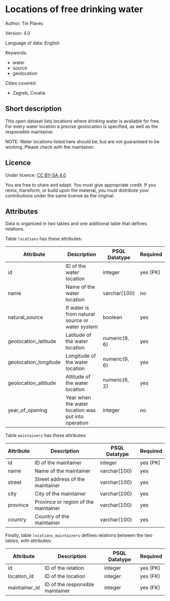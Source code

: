 # Locations of free drinking water

Author: Tin Plavec

Version: 4.0

Language of data: English

Keywords:
- water
- source
- geolocation

Cities covered:
- Zagreb, Croatia

## Short description

This open dataset lists locations where drinking water is available for free.
For every water location a precise geolocation is specified, as well as the responsible maintainer.

NOTE: Water locations listed here should be, but are not guaranteed to be working. Please check with the maintainer.

## Licence

Under licence: [CC BY-SA 4.0](https://creativecommons.org/licenses/by-sa/4.0/deed.en)

You are free to share and adapt.
You must give appropriate credit.
If you remix, transform, or build upon the material, you must distribute your contributions under the same license as the original.

## Attributes

Data is organized in two tables and one additional table that defines relations.

Table `locations` has these attributes:

| Attribute | Description | PSQL Datatype | Required |
| --- | --- | --- | --- |
| id | ID of the water location | integer | yes (PK) |
| name | Name of the water location | varchar(100) | no |
| natural_source | If water is from natural source or water system | boolean | yes |
| geolocation_latitude | Latitude of the water location | numeric(9, 6) | yes |
| geolocation_longitude | Longitude of the water location | numeric(9, 6) | yes |
| geolocation_altitude | Altitude of the water location | numeric(6, 2) | yes |
| year_of_opening | Year when the water location was put into operation | integer | no |

Table `maintainers` has these attributes:

| Attribute | Description | PSQL Datatype | Required |
| --- | --- | --- | --- |
| id | ID of the maintainer | integer | yes (PK) |
| name | Name of the maintainer | varchar(100) | yes |
| street | Street address of the maintainer | varchar(100) | yes |
| city | City of the maintainer | varchar(100) | yes |
| province | Province or region of the maintainer | varchar(100) | yes |
| country | Country of the maintainer | varchar(100) | yes |

Finally, table `locations_maintainers` defines relations between the two tables, with attributes:

| Attribute | Description | PSQL Datatype | Required |
| --- | --- | --- | --- |
| id | ID of the relation | integer | yes (PK) |
| location_id | ID of the location | integer | yes (FK) |
| maintainer_id | ID of the responsible maintainer | integer | yes (FK) |
